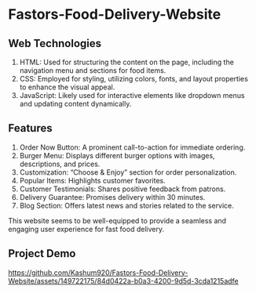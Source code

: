 # Fastors-Food-Delivery-Website

## Web Technologies

1. HTML: Used for structuring the content on the page, including the navigation menu and sections for food items.
2. CSS: Employed for styling, utilizing colors, fonts, and layout properties to enhance the visual appeal.
3. JavaScript: Likely used for interactive elements like dropdown menus and updating content dynamically.

## Features

1. Order Now Button: A prominent call-to-action for immediate ordering.
2. Burger Menu: Displays different burger options with images, descriptions, and prices.
3. Customization: “Choose & Enjoy” section for order personalization.
4. Popular Items: Highlights customer favorites.
5. Customer Testimonials: Shares positive feedback from patrons.
6. Delivery Guarantee: Promises delivery within 30 minutes.
7. Blog Section: Offers latest news and stories related to the service.

This website seems to be well-equipped to provide a seamless and engaging user experience for fast food delivery.

## Project Demo


https://github.com/Kashum920/Fastors-Food-Delivery-Website/assets/149722175/84d0422a-b0a3-4200-9d5d-3cda1215adfe




